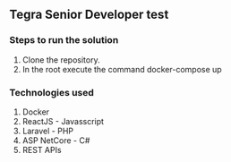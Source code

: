 ## Tegra Senior Developer test

### Steps to run the solution

1. Clone the repository.
2. In the root execute the command docker-compose up

### Technologies used

1. Docker
2. ReactJS - Javasscript
3. Laravel - PHP
4. ASP NetCore - C#
5. REST APIs
